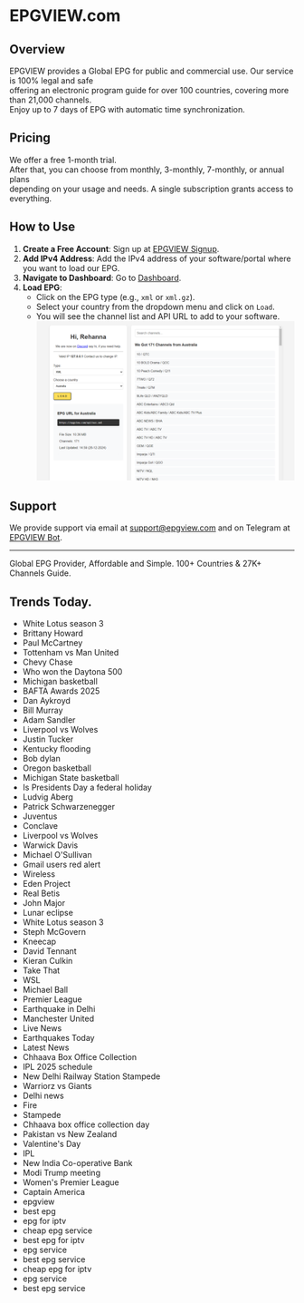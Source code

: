 # EPGVIEW.com



## Overview
EPGVIEW provides a Global EPG for public and commercial use. Our service is 100% legal and safe\
offering an electronic program guide for over 100 countries, covering more than 21,000 channels.\
Enjoy up to 7 days of EPG with automatic time synchronization.

## Pricing
We offer a free 1-month trial. \
After that, you can choose from monthly, 3-monthly, 7-monthly, or annual plans \
depending on your usage and needs. A single subscription grants access to everything.

## How to Use
1. **Create a Free Account**: Sign up at [EPGVIEW Signup](https://epgview.com/signup.php).
2. **Add IPv4 Address**: Add the IPv4 address of your software/portal where you want to load our EPG.
3. **Navigate to Dashboard**: Go to [Dashboard](https://epgview.com/dashboard.php).
4. **Load EPG**:
   - Click on the EPG type (e.g., `xml` or `xml.gz`).
   - Select your country from the dropdown menu and click on `Load`.
   - You will see the channel list and API URL to add to your software.
![EPGVIEW](img/dashboard.png)
## Support
We provide support via email at [support@epgview.com](mailto:support@epgview.com) and on Telegram at [EPGVIEW Bot](https://t.me/epgview_bot).

---

Global EPG Provider, Affordable and Simple. 100+ Countries & 27K+ Channels Guide.

## Trends Today.

- White Lotus season 3
- Brittany Howard
- Paul McCartney
- Tottenham vs Man United
- Chevy Chase
- Who won the Daytona 500
- Michigan basketball
- BAFTA Awards 2025
- Dan Aykroyd
- Bill Murray
- Adam Sandler
- Liverpool vs Wolves
- Justin Tucker
- Kentucky flooding
- Bob dylan
- Oregon basketball
- Michigan State basketball
- Is Presidents Day a federal holiday
- Ludvig Aberg
- Patrick Schwarzenegger
- Juventus
- Conclave
- Liverpool vs Wolves
- Warwick Davis
- Michael O'Sullivan
- Gmail users red alert
- Wireless
- Eden Project
- Real Betis
- John Major
- Lunar eclipse
- White Lotus season 3
- Steph McGovern
- Kneecap
- David Tennant
- Kieran Culkin
- Take That
- WSL
- Michael Ball
- Premier League
- Earthquake in Delhi
- Manchester United
- Live News
- Earthquakes Today
- Latest News
- Chhaava Box Office Collection
- IPL 2025 schedule
- New Delhi Railway Station Stampede
- Warriorz vs Giants
- Delhi news
- Fire
- Stampede
- Chhaava box office collection day
- Pakistan vs New Zealand
- Valentine's Day
- IPL
- New India Co-operative Bank
- Modi Trump meeting
- Women's Premier League
- Captain America
- epgview
- best epg
- epg for iptv
- cheap epg service
- best epg for iptv
- epg service
- best epg service
- cheap epg for iptv
- epg service
- best epg service
